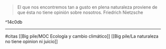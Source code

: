 >El que nos encontremos tan a gusto en plena naturaleza proviene de que ésta no tiene opinión sobre nosotros. Friedrich Nietzsche

^14c0db

---
#citas 
[[Big pile/MOC Ecología y cambio climático]] 
[[Big pile/La naturaleza no tiene opinion ni juicio]] 